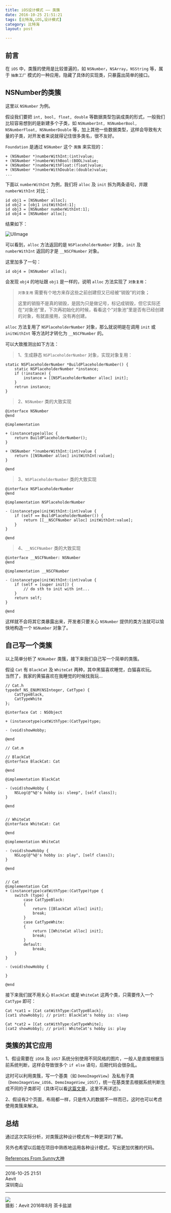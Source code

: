 ```yaml
---
title: iOS设计模式 —— 类簇  
date: 2016-10-25 21:51:21  
tags: [比特海,iOS,设计模式]  
category: 比特海  
layout: post  

---
```


## 前言

在 `iOS` 中，类簇的使用是比较普遍的，如 `NSNumber`，`NSArray`，`NSString` 等，属于 `抽象工厂` 模式的一种应用，隐藏了具体的实现类，只暴露出简单的接口。

<!--more-->

## NSNumber的类簇

这里以 `NSNumber` 为例。

假设我们要把 `int, bool, float, double` 等数据类型包装成类的形式，一般我们比较容易想到的是新建多个子类，如 `NSNumberInt, NSNumberBool, NSNumberFloat, NSNumberDouble` 等，加上其他一些数据类型，这样会导致有大量的子类，对开发者来说就得记住很多类名，很不友好。

`Foundation` 是通过 `NSNumber` 这个 `类簇` 来实现的：


```
+ (NSNumber *)numberWithInt:(int)value;
+ (NSNumber *)numberWithBool:(BOOL)value;
+ (NSNumber *)numberWithFloat:(float)value;
+ (NSNumber *)numberWithDouble:(double)value;
...
```


下面以 `numberWithInt` 为例，我们将 `alloc` 及 `init` 拆为两条语句，并跟 `numberWithInt` 对比：


```
id obj1 = [NSNumber alloc];
id obj2 = [obj1 initWithInt:1];
id obj3 = [NSNumber numberWithInt:1];
id obj4 = [NSNumber alloc];
```


结果如下：

![UIImage](http://file.arvit.xyz/5951492b5bde7d14464c9139252ef13c1477394040.jpeg)

可以看到，`alloc` 方法返回的是 `NSPlaceholderNumber` 对象，`init` 及 `numberWithInt` 返回的才是 `__NSCFNumber` 对象。

这里加多了一句：


```
id obj4 = [NSNumber alloc];
```


会发现 `obj4` 的地址跟 `obj1` 是一样的，说明 `alloc` 方法实现了 `对象复用`：

> `对象复用` 需要有个地方来存这些之前创建但又已经被“销毁”的对象；
> 
> 这里的销毁不是真的销毁，是因为只是做记号，标记成销毁，但它实际还在“对象池”里，下次再初始化的时候，看看这个“对象池”里是否有已经创建的对象，有就直接用，没有再创建。

`alloc` 方法复用了 `NSPlaceholderNumber` 对象，那么就说明是在调用 `init` 或 `initWithInt` 等方法时才转化为 `__NSCFNumber` 的。

可以大致推测出如下方法：

> 1、生成静态 `NSPlaceholderNumber` 对象，实现对象复用：


```
static NSPlaceholderNumber *BuildPlaceholderNumber() {
    static NSPlaceholderNumber *instance;
    if (!instance) {
        instance = [[NSPlaceholderNumber alloc] init];
    }
    retrun instance;
}
```


> 2、`NSNumber` 类的大致实现


```
@interface NSNumber
@end

@implementation

+ (instancetype)alloc {
    return BuildPlaceholderNumber();
}

+ (NSNumber *)numberWithInt:(int)value {
    return [[NSNumber alloc] initWithInt:value];
}

@end
```


> 3、`NSPlaceholderNumber` 类的大致实现


```
@interface NSPlaceholderNumber
@end

@implementation NSPlaceholderNumber

- (instancetype)initWithInt:(int)value {
    if (self == BuildPlaceholderNumber()) {
        return [[__NSCFNumber alloc] initWithInt:value];
    }
}

@end
```


> 4、`__NSCFNumber` 类的大致实现


```
@interface __NSCFNumber: NSNumber
@end

@implementation __NSCFNumber

- (instancetype)initWithInt:(int)value {
    if (self = [super init]) {
        // do sth to init with int...
    }
    return self;
}

@end
```


这样就不会将其它类暴露出来，开发者只要关心 `NSNumber` 提供的类方法就可以愉快地构造一个 `NSNumber` 对象了。

## 自己写一个类簇

以上简单分析了 `NSNumber` 类簇，接下来我们自己写一个简单的类簇。

假设 `Cat` 有 `BlackCat` 及 `WhiteCat` 两种，其中黑猫喜欢睡觉，白猫喜欢玩。  
当然了，我家的黄猫喜欢在我睡觉的时候找我玩…


```
// Cat.h  
typedef NS_ENUM(NSInteger, CatType) {
    CatTypeBlack,
    CatTypeWhite
};

@interface Cat : NSObject

+ (instancetype)catWithType:(CatType)type;

- (void)showHobby;

@end
```
 
```
// Cat.m

// BlackCat
@interface BlackCat: Cat

@end

@implementation BlackCat

- (void)showHobby {
    NSLog(@"%@'s hobby is: sleep", [self class]);
}

@end


// WhiteCat
@interface WhiteCat: Cat

@end

@implementation WhiteCat

- (void)showHobby {
    NSLog(@"%@'s hobby is: play", [self class]);
}

@end


// Cat
@implementation Cat
+ (instancetype)catWithType:(CatType)type {
    switch (type) {
        case CatTypeBlack:
        {
            return [[BlackCat alloc] init];
            break;
        }
        case CatTypeWhite:
        {
            return [[WhiteCat alloc] init];
            break;
        }
        default:
            break;
    }
}

- (void)showHobby {
    
}

@end
```


接下来我们就不用关心 `BlackCat` 或是 `WhiteCat` 这两个类，只需要传入一个 `CatType` 即可：


```
Cat *cat1 = [Cat catWithType:CatTypeBlack];
[cat1 showHobby]; // print: BlackCat's hobby is: sleep
    
Cat *cat2 = [Cat catWithType:CatTypeWhite];
[cat2 showHobby]; // print: WhiteCat's hobby is: play
```


## 类簇的其它应用

1、假设需要在 `iOS6` 及 `iOS7` 系统分别使用不同风格的图片，一般人是直接根据当前系统判断，这样会导致很多个 `if else` 语句，后期代码会很杂乱。

这时可以利用类簇，写一个基类（如 `DemoImageView`）及私有子类（`DemoImageView_iOS6`、`DemoImageView_iOS7`），统一在基类里去根据系统判断生成不同的子类即可（具体可以看[这篇文章](http://blog.devzeng.com/blog/ios-class-cluster-design-pattern.html)，这里不再详述）。

2、假设有2个页面，布局都一样，只是传入的数据不一样而已，这时也可以考虑使用类簇来解决。

## 总结

通过这次实际分析，对类簇这种设计模式有一种更深的了解。

另外也希望以后能在项目中熟练地运用各种设计模式，写出更加优雅的代码。

[References From Sunny大神](http://blog.sunnyxx.com/2014/12/18/class-cluster/)

* * *

2016-10-25 21:51  
Aevit  
深圳南山

* * *

<a class="http://file.arvit.xyz/af19262268ecba49a2a09c58b19873211477393690.jpeg" title="经幡">![](http://file.arvit.xyz/af19262268ecba49a2a09c58b19873211477393690.jpeg)</a>  
摄影：Aevit 2016年8月 茶卡盐湖